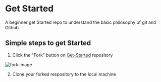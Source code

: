 # Get Started
A beginner get Started repo to understand the basic philosophy of git and Github.

## Simple steps to get Started

1. Click the "Fork" button on [Get-Started](https://github.com/Codawah/Get-Started) repository

![fork image](https://github.com/Codawah/Get-Started/blob/main/Screenshot%20from%202022-08-21%2015-22-43.png?raw=true)

2. Clone your forked respository to the local machine
